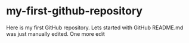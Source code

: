 # my-first-github-repository
Here is my first GitHub repository. Lets started with GitHub
README.md was just manually edited. One more edit
